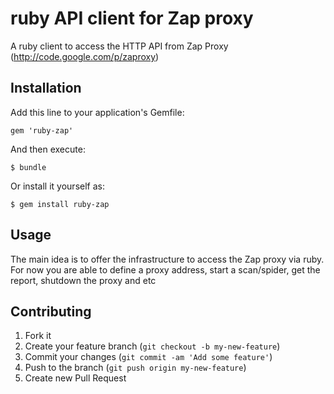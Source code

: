 # ruby API client for Zap proxy

A ruby client to access the HTTP API from Zap Proxy (http://code.google.com/p/zaproxy)

## Installation

Add this line to your application's Gemfile:

    gem 'ruby-zap'

And then execute:

    $ bundle

Or install it yourself as:

    $ gem install ruby-zap

## Usage

The main idea is to offer the infrastructure to access the Zap proxy via ruby.
For now you are able to define a proxy address, start a scan/spider, get the report, shutdown the proxy and etc

## Contributing

1. Fork it
2. Create your feature branch (`git checkout -b my-new-feature`)
3. Commit your changes (`git commit -am 'Add some feature'`)
4. Push to the branch (`git push origin my-new-feature`)
5. Create new Pull Request
